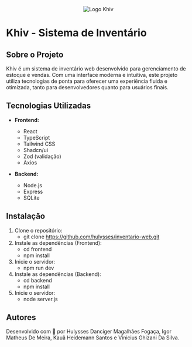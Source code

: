 <div align="center">
  <img src="frontend/src/assets/logo/logoPadrao.svg.svg" alt="Logo Khiv" />
</div>

# Khiv - Sistema de Inventário
## Sobre o Projeto

Khiv é um sistema de inventário web desenvolvido para gerenciamento de estoque e vendas. Com uma interface moderna e intuitiva, este projeto utiliza tecnologias de ponta para oferecer uma experiência fluida e otimizada, tanto para desenvolvedores quanto para usuários finais.

## Tecnologias Utilizadas
- **Frontend:**
    - React
    - TypeScript
    - Tailwind CSS
    - Shadcn/ui
    - Zod (validação)
    - Axios

- **Backend:**
    - Node.js
    - Express
    - SQLite

## Instalação
1. Clone o repositório:
    - git clone https://github.com/hulysses/inventario-web.git
2. Instale as dependências (Frontend):
    - cd frontend
    - npm install
3. Inicie o servidor:
    - npm run dev 
4. Instale as dependências (Backend):
    - cd backend
    - npm install
5. Inicie o servidor:
    - node server.js

## Autores
Desenvolvido com 💙 por Hulysses Danciger Magalhães Fogaça, Igor Matheus De Meira, Kauã Heidemann Santos e Vinicius Ghizani Da Silva.

